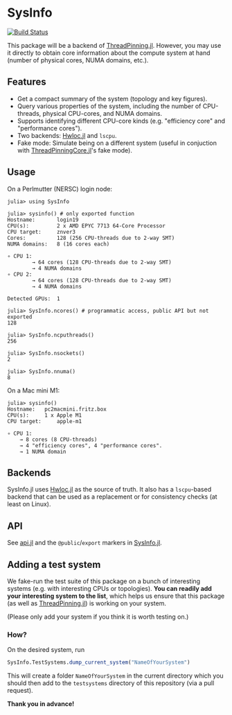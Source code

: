 # SysInfo

[![Build Status](https://github.com/carstenbauer/SysInfo.jl/actions/workflows/CI.yml/badge.svg?branch=main)](https://github.com/carstenbauer/SysInfo.jl/actions/workflows/CI.yml?query=branch%3Amain)

This package will be a backend of [ThreadPinning.jl](https://github.com/carstenbauer/ThreadPinning.jl). However, you may use it directly to obtain core information about the compute system at hand (number of physical cores, NUMA domains, etc.).

## Features

* Get a compact summary of the system (topology and key figures).
* Query various properties of the system, including the number of CPU-threads, physical CPU-cores, and NUMA domains.
* Supports identifying different CPU-core kinds (e.g. "efficiency core" and "performance cores").
* Two backends: [Hwloc.jl](https://github.com/JuliaParallel/Hwloc.jl) and `lscpu`.
* Fake mode: Simulate being on a different system (useful in conjuction with [ThreadPinningCore.jl](https://github.com/carstenbauer/ThreadPinningCore.jl)'s fake mode).

## Usage

On a Perlmutter (NERSC) login node:

```julia-repl
julia> using SysInfo

julia> sysinfo() # only exported function
Hostname:       login19
CPU(s):         2 x AMD EPYC 7713 64-Core Processor
CPU target:     znver3
Cores:          128 (256 CPU-threads due to 2-way SMT)
NUMA domains:   8 (16 cores each)

∘ CPU 1: 
        → 64 cores (128 CPU-threads due to 2-way SMT)
        → 4 NUMA domains
∘ CPU 2: 
        → 64 cores (128 CPU-threads due to 2-way SMT)
        → 4 NUMA domains

Detected GPUs:  1

julia> SysInfo.ncores() # programmatic access, public API but not exported
128

julia> SysInfo.ncputhreads()
256

julia> SysInfo.nsockets()
2

julia> SysInfo.nnuma()
8
```

On a Mac mini M1:

```julia-repl
julia> sysinfo()
Hostname: 	pc2macmini.fritz.box
CPU(s): 	1 x Apple M1
CPU target:     apple-m1

∘ CPU 1:
	→ 8 cores (8 CPU-threads)
	→ 4 "efficiency cores", 4 "performance cores".
	→ 1 NUMA domain
```

## Backends

SysInfo.jl uses [Hwloc.jl](https://github.com/JuliaParallel/Hwloc.jl) as the source of truth. It also has a `lscpu`-based backend that can be used as a replacement or for consistency checks (at least on Linux).

## API

See [api.jl](src/api.jl) and the `@public`/`export` markers in [SysInfo.jl](src/SysInfo.jl).

## Adding a test system

We fake-run the test suite of this package on a bunch of interesting systems (e.g. with interesting CPUs or topologies). **You can readily add your interesting system to the list**, which helps us ensure that this package (as well as [ThreadPinning.jl](https://github.com/carstenbauer/ThreadPinning.jl)) is working on your system.

(Please only add your system if you think it is worth testing on.)

### How?

On the desired system, run
```julia
SysInfo.TestSystems.dump_current_system("NameOfYourSystem")
```
This will create a folder `NameOfYourSystem` in the current directory which you should then add to the `testsystems` directory of this repository (via a pull request).

**Thank you in advance!**

